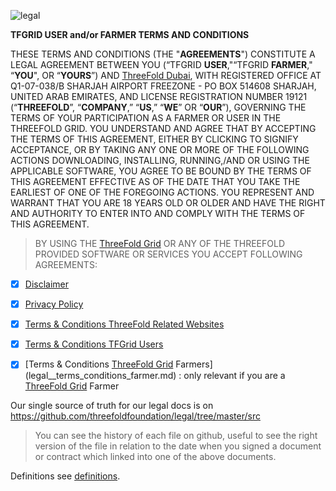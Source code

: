 ![legal](legal__legal_header.jpg  )

**TFGRID USER and/or FARMER TERMS AND CONDITIONS**

THESE TERMS AND CONDITIONS (THE "**AGREEMENTS**") CONSTITUTE A LEGAL AGREEMENT BETWEEN YOU (“TFGRID **USER**,"“TFGRID **FARMER**," “**YOU**", OR “**YOURS**”) AND [ThreeFold Dubai](threefold__threefold_dubai), WITH REGISTERED OFFICE AT Q1-07-038/B SHARJAH AIRPORT FREEZONE - PO BOX 514608 SHARJAH, UNITED ARAB EMIRATES, AND LICENSE REGISTRATION NUMBER 19121 (“**THREEFOLD**”, “**COMPANY**,” “**US**,” “**WE**” OR “**OUR**”), GOVERNING THE TERMS OF YOUR PARTICIPATION AS A FARMER OR USER IN THE THREEFOLD GRID. YOU UNDERSTAND AND AGREE THAT BY ACCEPTING THE TERMS OF THIS AGREEMENT, EITHER BY CLICKING TO SIGNIFY ACCEPTANCE, OR BY TAKING ANY ONE OR MORE OF THE FOLLOWING ACTIONS DOWNLOADING, INSTALLING, RUNNING,/AND OR USING THE APPLICABLE SOFTWARE, YOU AGREE TO BE BOUND BY THE TERMS OF THIS AGREEMENT EFFECTIVE AS OF THE DATE THAT YOU TAKE THE EARLIEST OF ONE OF THE FOREGOING ACTIONS. YOU REPRESENT AND WARRANT THAT YOU ARE 18 YEARS OLD OR OLDER AND HAVE THE RIGHT AND AUTHORITY TO ENTER INTO AND COMPLY WITH THE TERMS OF THIS AGREEMENT.

> BY USING THE [ThreeFold Grid](threefold__threefold_grid) OR ANY OF THE THREEFOLD PROVIDED SOFTWARE OR SERVICES YOU ACCEPT FOLLOWING AGREEMENTS:

- [X] [Disclaimer](legal__disclaimer.md)
- [X] [Privacy Policy](legal__privacypolicy.md)
- [X] [Terms & Conditions ThreeFold Related Websites](legal__terms_conditions_websites.md)
- [X] [Terms & Conditions TFGrid Users](legal__terms_conditions_griduser.md)
- [X] [Terms & Conditions [ThreeFold Grid](threefold__threefold_grid) Farmers](legal__terms_conditions_farmer.md) : only relevant if you are a [ThreeFold Grid](threefold__threefold_grid) Farmer
 

Our single source of truth for our legal docs is on https://github.com/threefoldfoundation/legal/tree/master/src

> You can see the history of each file on github, useful to see the right version of the file in relation to the date when you signed a document or contract which linked into one of the above documents.



Definitions see [definitions](legal__definitions_legal.md).